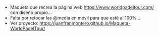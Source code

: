 - Maqueta que recrea la página web https://www.worldpadeltour.com/ con diseño propio...
- Falta por retocar las @media en móvil para que esté al 100%...
- Ver proyecto: https://juanfranmontero.github.io/Maqueta-WorldPadelTour/

